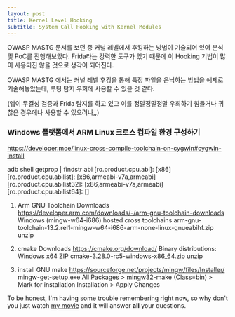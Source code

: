 ```yaml
---
layout: post
title: Kernel Level Hooking
subtitle: System Call Hooking with Kernel Modules
---
```


OWASP MASTG 문서를 보던 중 커널 레벨에서 후킹하는 방법이 기술되어 있어 분석 및 PoC를 진행해보았다. Frida라는 강력한 도구가 있기 때문에 이 Hooking 기법이 많이 사용되진 않을 것으로 생각이 되어진다.

OWASP MASTG 에서는 커널 레벨 후킹을 통해 특정 파일을 은닉하는 방법을 예제로 기술해놓았는데, 루팅 탐지 우회에 사용할 수 있을 것 같다.

(앱이 무결성 검증과 Frida 탐지를 하고 있고 이를 정말정말정말 우회하기 힘들거나 귀찮은 경우에나 사용할 수 있으려나,,)

### Windows 플랫폼에서 ARM Linux 크로스 컴파일 환경 구성하기

https://developer.moe/linux-cross-compile-toolchain-on-cygwin#cygwin-install

adb shell getprop | findstr abi
[ro.product.cpu.abi]: [x86]
[ro.product.cpu.abilist]: [x86,armeabi-v7a,armeabi]
[ro.product.cpu.abilist32]: [x86,armeabi-v7a,armeabi]
[ro.product.cpu.abilist64]: []

1) Arm GNU Toolchain Downloads
https://developer.arm.com/downloads/-/arm-gnu-toolchain-downloads
Windows (mingw-w64-i686) hosted cross toolchains
arm-gnu-toolchain-13.2.rel1-mingw-w64-i686-arm-none-linux-gnueabihf.zip
unzip

2) cmake Downloads
https://cmake.org/download/
Binary distributions: Windows x64 ZIP
cmake-3.28.0-rc5-windows-x86_64.zip
unzip

3) install GNU make 
https://sourceforge.net/projects/mingw/files/Installer/
mingw-get-setup.exe
All Packages > mingw32-make (Class=bin) > Mark for installation
Installation > Apply Changes



To be honest, I'm having some trouble remembering right now, so why don't you just watch [my movie](https://en.wikipedia.org/wiki/The_Princess_Bride_%28film%29) and it will answer **all** your questions.
